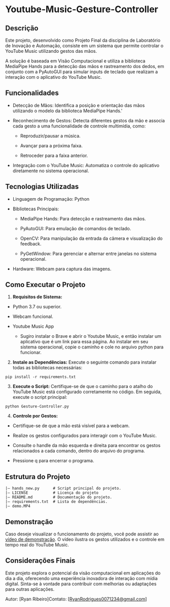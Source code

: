 # Youtube-Music-Gesture-Controller
## Descrição

Este projeto, desenvolvido como Projeto Final da disciplina de Laboratório de Inovação e Automação, consiste em um sistema que permite controlar o YouTube Music utilizando gestos das mãos.

A solução é baseada em Visão Computacional e utiliza a biblioteca MediaPipe Hands para a detecção das mãos e rastreamento dos dedos, em conjunto com a PyAutoGUI para simular inputs de teclado que realizam a interação com o aplicativo do YouTube Music.

## Funcionalidades

- Detecção de Mãos: Identifica a posição e orientação das mãos utilizando o modelo da biblioteca MediaPipe Hands.'

- Reconhecimento de Gestos: Detecta diferentes gestos da mão e associa cada gesto a uma funcionalidade de controle multimídia, como:

  - Reproduzir/pausar a música.

  - Avançar para a próxima faixa.

  - Retroceder para a faixa anterior.

- Integração com o YouTube Music: Automatiza o controle do aplicativo diretamente no sistema operacional.

## Tecnologias Utilizadas

- Linguagem de Programação: Python

- Bibliotecas Principais:

  - MediaPipe Hands: Para detecção e rastreamento das mãos.

  - PyAutoGUI: Para emulação de comandos de teclado.

  - OpenCV: Para manipulação da entrada da câmera e visualização do feedback.

  - PyGetWindow: Para gerenciar e alternar entre janelas no sistema operacional.

- Hardware: Webcam para captura das imagens.

## Como Executar o Projeto

1. **Requisitos de Sistema:**

- Python 3.7 ou superior.

- Webcam funcional.

- Youtube Music App
  - Sugiro instalar o Brave e abrir o Youtube Music, e então instalar um aplicativo que é um link para essa página. Ao instalar em seu sistema operacional, copie o caminho e cole no arquivo python para funcionar.  

2. **Instale as Dependências:**
Execute o seguinte comando para instalar todas as bibliotecas necessárias:

```
pip install -r requirements.txt
```
3. **Execute o Script:**
Certifique-se de que o caminho para o atalho do YouTube Music está configurado corretamente no código. Em seguida, execute o script principal:
```
python Gesture-Controller.py
```

4. **Controle por Gestos:**

- Certifique-se de que a mão está visível para a webcam.

- Realize os gestos configurados para interagir com o YouTube Music.

- Consulte o handle da mão esquerda e direita para encontrar os gestos relacionados a cada comando, dentro do arquivo do programa. 

- Pressione q para encerrar o programa.

## Estrutura do Projeto
```
|— hands_new.py      # Script principal do projeto.
|— LICENSE           # Licença do projeto
|— README.md         # Documentação do projeto.
|— requirements.txt  # Lista de dependências.
|— demo.MP4
```
## Demonstração

Caso deseje visualizar o funcionamento do projeto, você pode assistir ao [vídeo de demonstração](link). O vídeo ilustra os gestos utilizados e o controle em tempo real do YouTube Music.

## Considerações Finais

Este projeto explora o potencial da visão computacional em aplicações do dia a dia, oferecendo uma experiência inovadora de interação com mídia digital. Sinta-se à vontade para contribuir com melhorias ou adaptações para outras aplicações.

Autor: [Ryan Ribeiro]Contato: [RyanRodrigues0071234@gmail.com]

